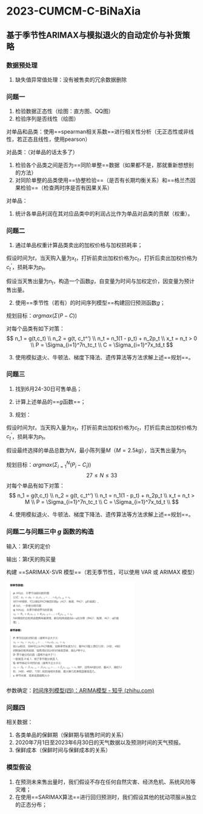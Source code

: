 # 2023-CUMCM-C-BiNaXia

## 基于季节性ARIMAX与模拟退火的自动定价与补货策略

### 数据预处理

1. 缺失值异常值处理：没有被售卖的冗余数据删除

### 问题一

1. 检验数据正态性（绘图：直方图、QQ图）
2. 检验序列是否线性（绘图）

对单品和品类：使用==spearman相关系数==进行相关性分析（无正态性或非线性，若正态且线性，使用pearson）

对品类：（对单品的话太多了）

1. 检验各个品类之间是否为==同阶单整==数据（如果都不是，那就重新想想别的方法）
2. 对同阶单整的品类使用==协整检验==（是否有长期均衡关系）和==格兰杰因果检验==（检查两时序是否有因果关系）

对单品：

1. 统计各单品利润在其对应品类中的利润占比作为单品对品类的贡献（权重）。

### 问题二

1. 通过单品权重计算品类卖出的加权价格与加权损耗率；

假设时间为$t$，当天购入量为$x_t$，打折前卖出加权价格为$c_t$，打折后卖出加权价格为$c_t^‘$，损耗率为$p_t$。

假设当天售出量为$n_t$，构造一个函数$g$，自变量为时间与加权定价，因变量为预计售出量。

2. 使用==季节性（若有）的时间序列模型==构建回归预测函数$g$；

规划目标：$argmax(\Sigma(P-C))$

对每个品类有如下对策：
$$
n_1 = g(t,c_t) \\
n_2 = g(t, c_t^‘) \\
n_t = n_1(1 - p_t) + n_2p_t \\
x_t = n_t > 0 \\
P = \Sigma_{i=1}^7n_tc_t \\
C = \Sigma_{i=1}^7x_td_t
$$

3. 使用模拟退火、牛顿法、梯度下降法、遗传算法等方法求解上述==规划==。

### 问题三

1. 找到6月24-30日可售单品；

2. 计算上述单品的==$g$函数==；

3. 规划：

假设时间为$t$，当天购入量为$x_t$，打折前卖出加权价格为$c_t$，打折后卖出加权价格为$c_t^‘$，损耗率为$p_t$。

假设最终选择的单品总数为$N$，最小陈列量$M$（$M = 2.5kg$），当天售出量为$n_t$

规划目标：$argmax(\Sigma_{i=1}^N(P_i-C_i))$
$$
27\le N\le 33
$$
对每个单品有如下对策：
$$
n_1 = g(t,c_t) \\
n_2 = g(t, c_t^‘) \\
n_t = n_1(1 - p_t) + n_2p_t \\
x_t = n_t > M \\
P = \Sigma_{i=1}^7n_tc_t \\
C = \Sigma_{i=1}^7x_td_t \\
$$

4. 使用模拟退火、牛顿法、梯度下降法、遗传算法等方法求解上述==规划==。

### 问题二与问题三中 $g$ 函数的构造

输入：第$t$天的定价

输出：第$t$天的购买量

构建 ==SARIMAX-SVR 模型==（若无季节性，可以使用 VAR 或 ARIMAX 模型）

<img src="README/image-20230908155531785.png" alt="image-20230908155531785" style="zoom:33%;" />

参数确定：[时间序列模型(四)：ARIMA模型 - 知乎 (zhihu.com)](https://zhuanlan.zhihu.com/p/634120397)



### 问题四

相关数据：

1. 各类单品的保鲜期（保鲜期与销售时间的关系）
2. 2020年7月1日至2023年6月30日的天气数据以及预测时间的天气预报。
2. 保鲜成本（保鲜时间与保鲜成本的关系）

### 模型假设

1. 在预测未来售出量时，我们假设不存在任何自然灾害、经济危机、系统风险等灾难；
2. 在使用==SARIMAX算法==进行回归预测时，我们假设其他的扰动项服从独立的正态分布；
